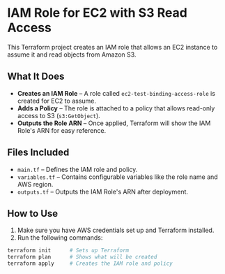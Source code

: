 # IAM Role for EC2 with S3 Read Access

This Terraform project creates an IAM role that allows an EC2 instance to assume it and read objects from Amazon S3.

## What It Does

- **Creates an IAM Role** – A role called `ec2-test-binding-access-role` is created for EC2 to assume.
- **Adds a Policy** – The role is attached to a policy that allows read-only access to S3 (`s3:GetObject`).
- **Outputs the Role ARN** – Once applied, Terraform will show the IAM Role's ARN for easy reference.

## Files Included

- `main.tf` – Defines the IAM role and policy.
- `variables.tf` – Contains configurable variables like the role name and AWS region.
- `outputs.tf` – Outputs the IAM Role's ARN after deployment.

## How to Use

1. Make sure you have AWS credentials set up and Terraform installed.
2. Run the following commands:

```bash
terraform init      # Sets up Terraform
terraform plan      # Shows what will be created
terraform apply     # Creates the IAM role and policy
